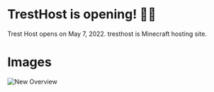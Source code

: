 # TrestHost is opening! 🎉🎉
Trest Host opens on May 7, 2022. tresthost is Minecraft hosting site. 
# Images 
![New Overview](https://media.discordapp.net/attachments/971049189377179718/971848852384673843/new_banner.png)

